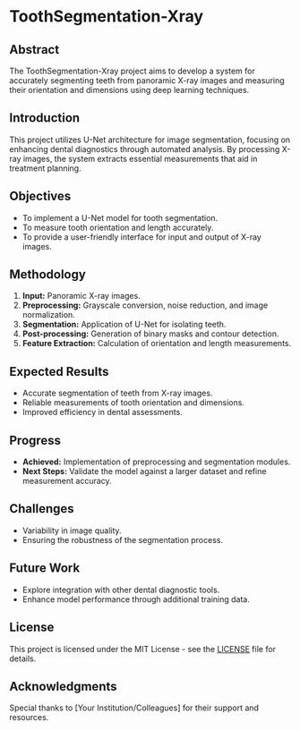 # ToothSegmentation-Xray

## Abstract
The ToothSegmentation-Xray project aims to develop a system for accurately segmenting teeth from panoramic X-ray images and measuring their orientation and dimensions using deep learning techniques.

## Introduction
This project utilizes U-Net architecture for image segmentation, focusing on enhancing dental diagnostics through automated analysis. By processing X-ray images, the system extracts essential measurements that aid in treatment planning.

## Objectives
- To implement a U-Net model for tooth segmentation.
- To measure tooth orientation and length accurately.
- To provide a user-friendly interface for input and output of X-ray images.

## Methodology
1. **Input:** Panoramic X-ray images.
2. **Preprocessing:** Grayscale conversion, noise reduction, and image normalization.
3. **Segmentation:** Application of U-Net for isolating teeth.
4. **Post-processing:** Generation of binary masks and contour detection.
5. **Feature Extraction:** Calculation of orientation and length measurements.

## Expected Results
- Accurate segmentation of teeth from X-ray images.
- Reliable measurements of tooth orientation and dimensions.
- Improved efficiency in dental assessments.

## Progress
- **Achieved:** Implementation of preprocessing and segmentation modules.
- **Next Steps:** Validate the model against a larger dataset and refine measurement accuracy.

## Challenges
- Variability in image quality.
- Ensuring the robustness of the segmentation process.

## Future Work
- Explore integration with other dental diagnostic tools.
- Enhance model performance through additional training data.

## License
This project is licensed under the MIT License - see the [LICENSE](LICENSE) file for details.

## Acknowledgments
Special thanks to [Your Institution/Colleagues] for their support and resources.
